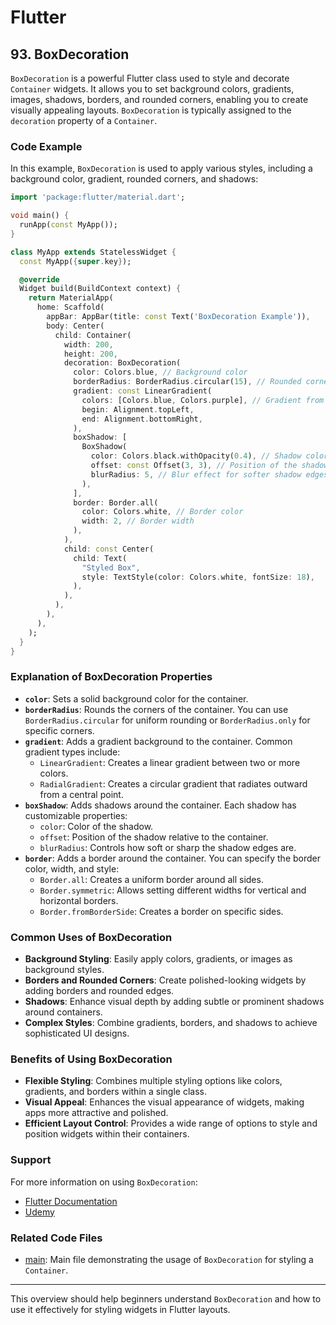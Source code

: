 # Flutter

## 93. BoxDecoration

`BoxDecoration` is a powerful Flutter class used to style and decorate `Container` widgets. It allows you to set background colors, gradients, images, shadows, borders, and rounded corners, enabling you to create visually appealing layouts. `BoxDecoration` is typically assigned to the `decoration` property of a `Container`.

### Code Example

In this example, `BoxDecoration` is used to apply various styles, including a background color, gradient, rounded corners, and shadows:

```dart
import 'package:flutter/material.dart';

void main() {
  runApp(const MyApp());
}

class MyApp extends StatelessWidget {
  const MyApp({super.key});

  @override
  Widget build(BuildContext context) {
    return MaterialApp(
      home: Scaffold(
        appBar: AppBar(title: const Text('BoxDecoration Example')),
        body: Center(
          child: Container(
            width: 200,
            height: 200,
            decoration: BoxDecoration(
              color: Colors.blue, // Background color
              borderRadius: BorderRadius.circular(15), // Rounded corners
              gradient: const LinearGradient(
                colors: [Colors.blue, Colors.purple], // Gradient from blue to purple
                begin: Alignment.topLeft,
                end: Alignment.bottomRight,
              ),
              boxShadow: [
                BoxShadow(
                  color: Colors.black.withOpacity(0.4), // Shadow color with opacity
                  offset: const Offset(3, 3), // Position of the shadow
                  blurRadius: 5, // Blur effect for softer shadow edges
                ),
              ],
              border: Border.all(
                color: Colors.white, // Border color
                width: 2, // Border width
              ),
            ),
            child: const Center(
              child: Text(
                "Styled Box",
                style: TextStyle(color: Colors.white, fontSize: 18),
              ),
            ),
          ),
        ),
      ),
    );
  }
}
```

### Explanation of BoxDecoration Properties

- **`color`**: Sets a solid background color for the container.
- **`borderRadius`**: Rounds the corners of the container. You can use `BorderRadius.circular` for uniform rounding or `BorderRadius.only` for specific corners.
- **`gradient`**: Adds a gradient background to the container. Common gradient types include:
  - `LinearGradient`: Creates a linear gradient between two or more colors.
  - `RadialGradient`: Creates a circular gradient that radiates outward from a central point.
- **`boxShadow`**: Adds shadows around the container. Each shadow has customizable properties:
  - `color`: Color of the shadow.
  - `offset`: Position of the shadow relative to the container.
  - `blurRadius`: Controls how soft or sharp the shadow edges are.
- **`border`**: Adds a border around the container. You can specify the border color, width, and style:
  - `Border.all`: Creates a uniform border around all sides.
  - `Border.symmetric`: Allows setting different widths for vertical and horizontal borders.
  - `Border.fromBorderSide`: Creates a border on specific sides.

### Common Uses of BoxDecoration

- **Background Styling**: Easily apply colors, gradients, or images as background styles.
- **Borders and Rounded Corners**: Create polished-looking widgets by adding borders and rounded edges.
- **Shadows**: Enhance visual depth by adding subtle or prominent shadows around containers.
- **Complex Styles**: Combine gradients, borders, and shadows to achieve sophisticated UI designs.

### Benefits of Using BoxDecoration

- **Flexible Styling**: Combines multiple styling options like colors, gradients, and borders within a single class.
- **Visual Appeal**: Enhances the visual appearance of widgets, making apps more attractive and polished.
- **Efficient Layout Control**: Provides a wide range of options to style and position widgets within their containers.

### Support

For more information on using `BoxDecoration`:

- [Flutter Documentation](https://api.flutter.dev/flutter/painting/BoxDecoration-class.html)
- [Udemy](https://www.udemy.com/course/flutter-dart-creez-des-applications-pour-ios-et-android/learn/lecture/44584975#overview)

### Related Code Files

- [main](main.dart): Main file demonstrating the usage of `BoxDecoration` for styling a `Container`.

---

This overview should help beginners understand `BoxDecoration` and how to use it effectively for styling widgets in Flutter layouts.
